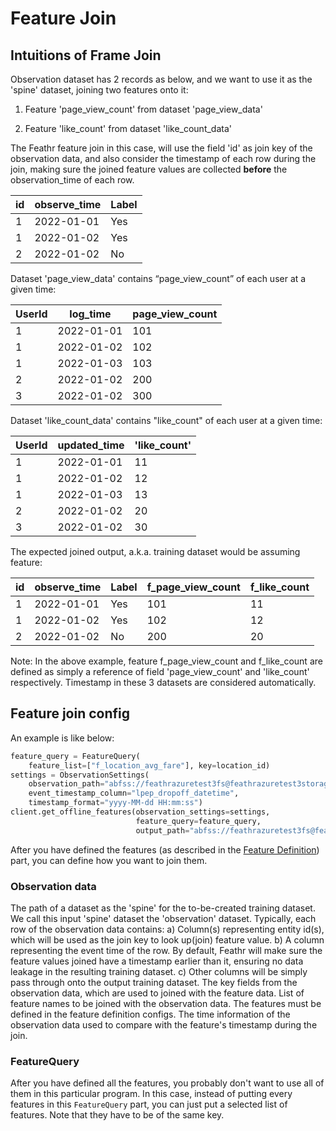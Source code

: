 # Feature Join
## Intuitions of Frame Join
Observation dataset has 2 records as below, and we want to use it as the 'spine' dataset, joining two 
features onto it:

1) Feature 'page_view_count' from dataset 'page_view_data'

2) Feature 'like_count' from dataset 'like_count_data' 

The Feathr feature join in this case, will use the field 'id' as join key of the observation data,
and also consider the timestamp of each row during the join, making sure the joined feature values are 
collected **before** the observation_time of each row.

| id | observe_time | Label 
| --- | --- | --- 
| 1 | 2022-01-01 | Yes 
| 1 | 2022-01-02 | Yes 
| 2 | 2022-01-02 | No 


Dataset 'page_view_data' contains “page_view_count” of each user at a given time:

| UserId | log_time | page_view_count |
| --- | --- | --- | 
|1 | 2022-01-01 | 101 |
|1 | 2022-01-02 | 102 |
|1 | 2022-01-03 | 103 |
|2 | 2022-01-02 | 200 |
|3 | 2022-01-02 | 300 |


Dataset 'like_count_data' contains "like_count" of each user at a given time:

| UserId | updated_time | 'like_count' |
| --- | --- | --- | 
|1 | 2022-01-01 | 11 |
|1 | 2022-01-02 | 12 |
|1 | 2022-01-03 | 13 |
|2 | 2022-01-02 | 20 |
|3 | 2022-01-02 | 30 |

The expected joined output, a.k.a. training dataset would be assuming feature:

| id | observe_time | Label | f_page_view_count | f_like_count|
| --- | --- | --- | --- | --- |
|1 | 2022-01-01 | Yes | 101 | 11 |
|1 | 2022-01-02 | Yes | 102 | 12 |
|2 | 2022-01-02 | No | 200 | 20

Note: In the above example, feature f_page_view_count and f_like_count are defined as simply a reference of field
'page_view_count' and 'like_count' respectively. Timestamp in these 3 datasets are considered automatically.

## Feature join config

An example is like below:

```python
feature_query = FeatureQuery(
    feature_list=["f_location_avg_fare"], key=location_id)
settings = ObservationSettings(
    observation_path="abfss://feathrazuretest3fs@feathrazuretest3storage.dfs.core.windows.net/demo_data/green_tripdata_2020-04.csv",
    event_timestamp_column="lpep_dropoff_datetime",
    timestamp_format="yyyy-MM-dd HH:mm:ss")
client.get_offline_features(observation_settings=settings,
                            feature_query=feature_query,
                            output_path="abfss://feathrazuretest3fs@feathrazuretest3storage.dfs.core.windows.net/demo_data/output.avro")

```


After you have defined the features (as described in the [Feature Definition](feature-definition.md)) part, you can define how you want to join them.

### Observation data

The path of a dataset as the 'spine' for the to-be-created training dataset. We call this input 'spine' dataset the 'observation' dataset. Typically, each row of the observation data contains:
a) Column(s) representing entity id(s), which will be used as the join key to look up(join) feature value.
b) A column representing the event time of the row. By default, Feathr will make sure the feature values joined have a timestamp earlier than it, ensuring no data leakage in the resulting training dataset.
c) Other columns will be simply pass through onto the output training dataset.
The key fields from the observation data, which are used to joined with the feature data.
List of feature names to be joined with the observation data. The features must be defined in the feature definition configs.
The time information of the observation data used to compare with the feature's timestamp during the join.

### FeatureQuery
After you have defined all the features, you probably don't want to use all of them in this particular program. In this case, instead of putting every features in this `FeatureQuery` part, you can just put a selected list of features. Note that they have to be of the same key.